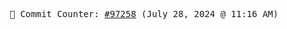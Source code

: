 <p align="center">
    <samp>
        📮 Commit Counter: <a href="https://github.com/Javascript-void0/Javascript-void0/commits/main">#97258</a> (July 28, 2024 @ 11:16 AM)
    </samp>
</p>